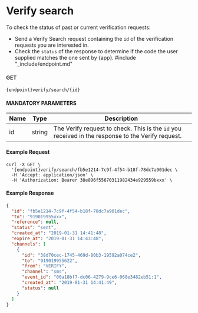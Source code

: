 # Verify search

To check the status of past or current verification requests:

- Send a Verify Search request containing the `id` of the verification requests you are interested in.
- Check the `status` of the response to determine if the code the user supplied matches the one sent by {app}.
#include "_include/endpoint.md"

#### GET

```
{endpoint}verify/search/{id}
```

#### MANDATORY PARAMETERS

| Name | Type   | Description                                                                                       |
| ---- | ------ | ------------------------------------------------------------------------------------------------- |
| id   | string | The Verify request to check. This is the `id` you received in the response to the Verify request. |

#### Example Request

```curl
curl -X GET \
  '{endpoint}verify/search/fb5e1214-7c9f-4f54-b18f-78dc7a901dec \
  -H 'Accept: application/json' \
  -H 'Authorization: Bearer 38e896f55670311982434e929559bxxx' \
```

#### Example Response

```json
{
  "id": "fb5e1214-7c9f-4f54-b18f-78dc7a901dec",
  "to": "919019955xxx",
  "reference": null,
  "status": "sent",
  "created_at": "2019-01-31 14:41:48",
  "expire_at": "2019-01-31 14:43:48",
  "channels": [
    {
      "id": "38d70cec-1745-469d-80b3-19592a074ce2",
      "to": "919019955622",
      "from": "VERIFY",
      "channel": "sms",
      "event_id": "00a18bf7-dc06-4279-9ce6-068e3482eb51:1",
      "created_at": "2019-01-31 14:41:49",
      "status": null
    }
  ]
}
```
